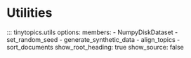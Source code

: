 # Utilities

::: tinytopics.utils
    options:
      members:
        - NumpyDiskDataset
        - set_random_seed
        - generate_synthetic_data
        - align_topics
        - sort_documents
      show_root_heading: true
      show_source: false

